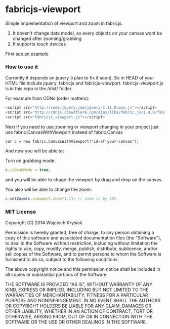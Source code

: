 # fabricjs-viewport

Simple implementation of viewport and zoom in fabricjs. 

1. It doesn't change data model, so every objects on your canvas wont be changed after zooming/grabbing
2. It supports touch devices

First [see an example](http://wojtek-krysiak.github.io/fabricjs-viewport/)

### How to use it

Currently it depends on jquery (i plan to fix it soon). So in HEAD of your HTML file include jquery, fabricjs and fabricjs-viewport. fabricjs-viewport.js is in this repo in the /dist/ folder.

For example from CDNs (order matters):

```javascript
<script src="http://code.jquery.com/jquery-1.11.0.min.js"></script>
<script src="http://cdnjs.cloudflare.com/ajax/libs/fabric.js/1.4.0/fabric.min.js"></script>
<script src="fabricjs_viewport.js"></script>
```

Next if you need to use zooming or viewport changing in your project just use fabric.CanvasWithViewport insteed of fabric.Canvas

    var c = new fabric.CanvasWithViewport("id-of-your-canvas");

And now you will be able to:

Turn on grabbing mode:

```javascript
c.isGrabMode = true;
```

and you will be able to chage the viewport by drag and drop on the canvas.

You also will be able to change the zoom: 

```javascript
c.setZoom(c.viewport.zoom*1.1); // zoom in by 10%
```






### MIT License

Copyright (C) 2014 Wojciech Krysiak

Permission is hereby granted, free of charge, to any person obtaining a copy of this software and associated documentation files (the "Software"), to deal in the Software without restriction, including without limitation the rights to use, copy, modify, merge, publish, distribute, sublicense, and/or sell copies of the Software, and to permit persons to whom the Software is furnished to do so, subject to the following conditions:

The above copyright notice and this permission notice shall be included in all copies or substantial portions of the Software.

THE SOFTWARE IS PROVIDED "AS IS", WITHOUT WARRANTY OF ANY KIND, EXPRESS OR IMPLIED, INCLUDING BUT NOT LIMITED TO THE WARRANTIES OF MERCHANTABILITY, FITNESS FOR A PARTICULAR PURPOSE AND NONINFRINGEMENT. IN NO EVENT SHALL THE AUTHORS OR COPYRIGHT HOLDERS BE LIABLE FOR ANY CLAIM, DAMAGES OR OTHER LIABILITY, WHETHER IN AN ACTION OF CONTRACT, TORT OR OTHERWISE, ARISING FROM, OUT OF OR IN CONNECTION WITH THE SOFTWARE OR THE USE OR OTHER DEALINGS IN THE SOFTWARE.